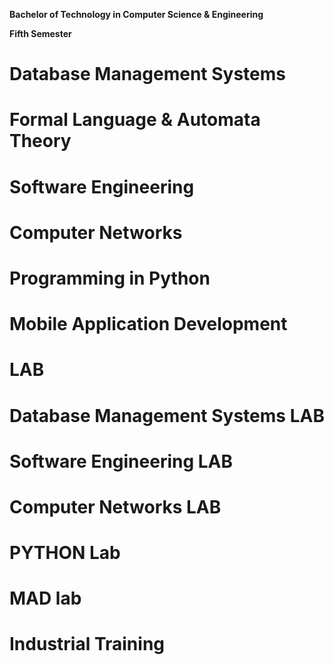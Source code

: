 ﻿

**Bachelor of Technology in Computer Science & Engineering**


**Fifth Semester**



# Database Management Systems



# Formal Language & Automata Theory


# Software Engineering



# Computer Networks



# Programming in Python


# Mobile Application Development

# LAB 

# Database Management Systems LAB


# Software Engineering LAB


# Computer Networks LAB

# PYTHON Lab

# MAD lab



# Industrial Training



